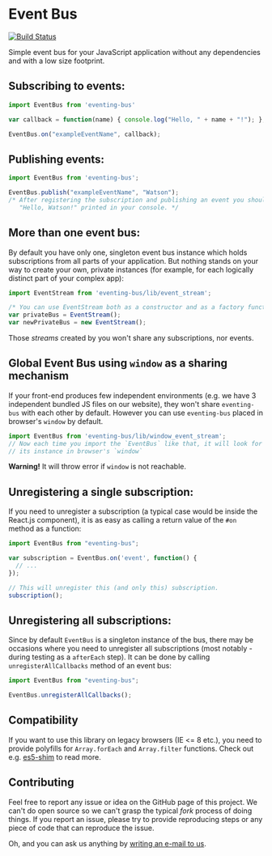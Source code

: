 # Event Bus

[![Build Status](https://travis-ci.org/arkency/event-bus.svg?branch=master)](https://travis-ci.org/arkency/event-bus)

Simple event bus for your JavaScript application without any dependencies and with a low size footprint.

## Subscribing to events:

````javascript
import EventBus from 'eventing-bus'

var callback = function(name) { console.log("Hello, " + name + "!"); };

EventBus.on("exampleEventName", callback);
````

## Publishing events:

````javascript
import EventBus from 'eventing-bus';

EventBus.publish("exampleEventName", "Watson");
/* After registering the subscription and publishing an event you should see
   "Hello, Watson!" printed in your console. */
````

## More than one event bus:

By default you have only one, singleton event bus instance which holds subscriptions from all parts of your application. But nothing stands on your way to create your own, private instances (for example, for each logically distinct part of your complex app):

````javascript
import EventStream from 'eventing-bus/lib/event_stream';

/* You can use EventStream both as a constructor and as a factory function. */
var privateBus = EventStream();
var newPrivateBus = new EventStream();
````

Those _streams_ created by you won't share any subscriptions, nor events.

## Global Event Bus using `window` as a sharing mechanism

If your front-end produces few independent environments (e.g. we have 3
independent bundled JS files on our website), they won't share `eventing-bus`
with each other by default. However you can use `eventing-bus` placed in
browser's `window` by default.

````javascript
import EventBus from 'eventing-bus/lib/window_event_stream';
// Now each time you import the `EventBus` like that, it will look for
// its instance in browser's `window`
````

**Warning!** It will throw error if `window` is not reachable.

## Unregistering a single subscription:

If you need to unregister a subscription (a typical case would be inside the React.js component), it is as easy as calling a return value of the `#on` method as a function:

````javascript
import EventBus from "eventing-bus";

var subscription = EventBus.on('event', function() {
  // ...
});

// This will unregister this (and only this) subscription.
subscription();
````

## Unregistering all subscriptions:

Since by default `EventBus` is a singleton instance of the bus, there may be occasions where you need to unregister all subscriptions (most notably - during testing as a `afterEach` step). It can be done by calling `unregisterAllCallbacks` method of an event bus:

````javascript
import EventBus from "eventing-bus";

EventBus.unregisterAllCallbacks();
````

## Compatibility

If you want to use this library on legacy browsers (IE <= 8 etc.), you need to
provide polyfills for `Array.forEach` and `Array.filter` functions. Check out e.g.
 [es5-shim](https://github.com/es-shims/es5-shim) to read more.

## Contributing

Feel free to report any issue or idea on the GitHub page of this project. We can't do open source so we can't grasp the typical _fork_ process of doing things. If you report an issue, please try to provide reproducing steps or any piece of code that can reproduce the issue.

Oh, and you can ask us anything by [writing an e-mail to us](mailto:dev@arkency.com).

